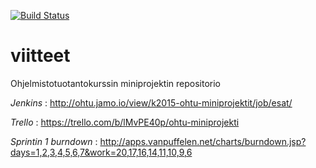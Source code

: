 [![Build Status](https://travis-ci.org/esat-miniprojekti/viitteet.svg)](https://travis-ci.org/esat-miniprojekti/viitteet)

# viitteet
Ohjelmistotuotantokurssin miniprojektin repositorio

*Jenkins* : http://ohtu.jamo.io/view/k2015-ohtu-miniprojektit/job/esat/ 

*Trello* : https://trello.com/b/lMvPE40p/ohtu-miniprojekti

*Sprintin 1 burndown* : http://apps.vanpuffelen.net/charts/burndown.jsp?days=1,2,3,4,5,6,7&work=20,17,16,14,11,10,9,6
